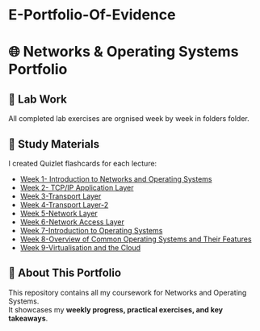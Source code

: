 # E-Portfolio-Of-Evidence
# 🌐 Networks & Operating Systems Portfolio  

## 📂 Lab Work  
All completed lab exercises are orgnised week by week in folders folder.  

## 📖 Study Materials  
I created Quizlet flashcards for each lecture:  
- [Week 1- Introduction to Networks and Operating Systems](https://quizlet.com/gb/1005587726/introduction-to-networks-and-operating-systems-flash-cards/?funnelUUID=8f981a9a-6868-44d0-beca-f6fab19f4135)  
- [Week 2- TCP/IP Application Layer](https://quizlet.com/gb/1005587164/internet-layer-concepts-and-protocols-overview-flash-cards/?funnelUUID=1fd5298a-7c18-4659-b048-244660981b64)  
- [Week 3-Transport Layer](https://quizlet.com/gb/1005588636/transport-layer-concepts-and-protocols-overview-flash-cards/?funnelUUID=fcd013bc-c61c-49d8-af21-debf969fc341)
- [Week 4-Transport Layer-2](https://quizlet.com/gb/1005588371/transport-layer-overview-and-protocols-flash-cards/?funnelUUID=a3c3330a-805f-4058-890c-50a740b9ebd3)
- [Week 5-Network Layer](https://quizlet.com/gb/1005588056/application-layer-overview-and-protocols-flash-cards/?funnelUUID=59d20572-93af-40de-bf26-beacaaea885b)
- [Week 6-Network Access Layer](https://quizlet.com/gb/1010495775/understanding-the-network-access-layer-flash-cards/?funnelUUID=38172c0e-6b37-42af-b184-439637b79330)
- [Week 7-Introduction to Operating Systems](https://quizlet.com/gb/1012410568/introduction-to-operating-systems-and-memory-management-flash-cards/)
- [Week 8-Overview of Common Operating Systems and Their Features](https://quizlet.com/gb/1016748731/overview-of-common-operating-systems-and-their-features-flash-cards/)
- [Week 9-Virtualisation and the Cloud](https://quizlet.com/gb/1025102073/introduction-to-virtualisation-and-cloud-technologies-flash-cards/)
## 🚀 About This Portfolio  
This repository contains all my coursework for Networks and Operating Systems.  
It showcases my **weekly progress, practical exercises, and key takeaways**.  
